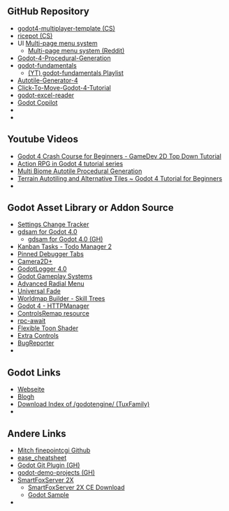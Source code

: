 ## GitHub Repository
- [godot4-multiplayer-template \(CS)](https://github.com/grazianobolla/godot4-multiplayer-template)
- [ricepot \(CS)](https://github.com/grazianobolla/ricepot)
- UI [Multi-page menu system](https://github.com/thelastflapjack/godot_multi_page_ui)
  - [Multi-page menu system \(Reddit)](https://www.reddit.com/r/godot/comments/wrfbct/multipage_menu_system_each_page_is_given_a/)
- [Godot-4-Procedural-Generation](https://github.com/SlothInTheHat/Godot-4-Procedural-Generation/tree/main)
- [godot-fundamentals](https://github.com/Game-Dev-Artisan/godot-fundamentals)
  - [\(YT) godot-fundamentals Playlist](https://www.youtube.com/playlist?list=PLrnWJKR7bTuw7L0g70GzCM-cUr9XmtnAp)
- [Autotile-Generator-4](https://github.com/ShatReal/Autotile-Generator-4)
- [Click-To-Move-Godot-4-Tutorial](https://github.com/finepointcgi/Click-To-Move-Godot-4-Tutorial/tree/main)
- [godot-excel-reader](https://github.com/LaoDie1/godot-excel-reader)
- [Godot Copilot](https://github.com/minosvasilias/godot-copilot)
- []()
- []()


## Youtube Videos
- [Godot 4 Crash Course for Beginners - GameDev 2D Top Down Tutorial](https://www.youtube.com/watch?v=Luf2Kr5s3BM)
- [Action RPG in Godot 4 tutorial series](https://www.youtube.com/playlist?list=PLMQtM2GgbPEVuTgD4Ln17ombTg6EahSLr)
- [Multi Biome Autotile Procedural Generation](https://www.youtube.com/watch?v=UfeKcogpS6w&list=TLPQMTIwNjIwMjMKQ-KH9uBSUw&index=10)
- [Terrain Autotiling and Alternative Tiles ~ Godot 4 Tutorial for Beginners](https://www.youtube.com/watch?v=vV8uKN1VnN4)
- []()


## Godot Asset Library or Addon Source
- [Settings Change Tracker](https://godotengine.org/asset-library/asset/1890)
- [gdsam for Godot 4.0](https://github.com/deadpixelsociety/gdsam-plugin)
  - [gdsam for Godot 4.0 \(GH)](https://godotengine.org/asset-library/asset/1856)
- [Kanban Tasks - Todo Manager 2](https://godotengine.org/asset-library/asset/1474)
- [Pinned Debugger Tabs](https://godotengine.org/asset-library/asset/2180)
- [Camera2D+](https://godotengine.org/asset-library/asset/2205)
- [GodotLogger 4.0](https://godotengine.org/asset-library/asset/2022)
- [Godot Gameplay Systems](https://godotengine.org/asset-library/asset/932)
- [Advanced Radial Menu](https://godotengine.org/asset-library/asset/2220)
- [Universal Fade](https://godotengine.org/asset-library/asset/1454)
- [Worldmap Builder - Skill Trees](https://godotengine.org/asset-library/asset/2270)
- [Godot 4 - HTTPManager](https://godotengine.org/asset-library/asset/1797)
- [ControlsRemap resource](https://godotengine.org/asset-library/asset/1455)
- [rpc-await](https://godotengine.org/asset-library/asset/1746)
- [Flexible Toon Shader](https://godotengine.org/asset-library/asset/1900)
- [Extra Controls](https://godotengine.org/asset-library/asset/1922)
- [BugReporter](https://godotengine.org/asset-library/asset/1966)
- []()


## Godot Links
- [Webseite](https://godotengine.org)
- [Blogh](https://godotengine.org/blog/)
- [Download Index of /godotengine/ \(TuxFamily)](https://downloads.tuxfamily.org/godotengine/)
- []()


## Andere Links
- [Mitch finepointcgi Github](https://github.com/finepointcgi?tab=repositories)
- [ease_cheatsheet](https://raw.githubusercontent.com/godotengine/godot-docs/3.4/img/ease_cheatsheet.png)
- [Godot Git Plugin \(GH)](https://github.com/godotengine/godot-git-plugin)
- [godot-demo-projects \(GH)](https://github.com/godotengine/godot-demo-projects)
- [SmartFoxServer 2X](https://www.smartfoxserver.com/products)
  - [SmartFoxServer 2X CE Download](https://www.smartfoxserver.com/download/sfs2x#client&p=installer)
  - [Godot Sample](https://www.smartfoxserver.com/download/get/316)
- []()
